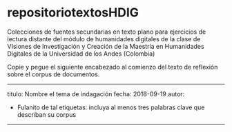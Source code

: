 # repositoriotextosHDIG
Colecciones de fuentes secundarias en texto plano para ejercicios de lectura distante del módulo de humanidades digitales de la clase de VIsiones de Investigación y Creación de la Maestría en Humanidades Digitales de la Universidad de los Andes (Colombia) 

Copie y pegue el siguiente encabezado al comienzo del texto de reflexión sobre el corpus de documentos. 

---
titulo: Nombre el tema de indagación
fecha: 2018-09-19
autor:
- Fulanito de tal 
etiquetas: incluya al menos tres palabras clave que describan su corpus
---
